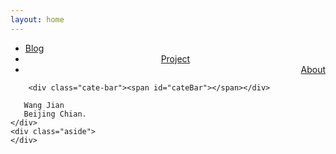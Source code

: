 ```yaml
---
layout: home
---
```


<div class="index-content blog">
    <div class="section">
        <ul class="artical-cate">
            <li class="on"><a href="/"><span>Blog</span></a></li>
            <li style="text-align:center"><a href="/project"><span>Project</span></a></li>
            <li style="text-align:right"><a href="/about.md"><span>About</span></a></li>
        </ul>

        <div class="cate-bar"><span id="cateBar"></span></div>

       Wang Jian
       Beijing Chian.
    </div>
    <div class="aside">
    </div>
</div>
